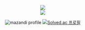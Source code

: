 <meta charset="UTF-8">

<div align="center">
<img src="https://capsule-render.vercel.app/api?type=waving&height=260&color=76ABAE&text=Dlwhdqh%20Studio&reversal=false&textBg=false&fontSize=108&fontColor=31363F&fontAlignY=44"/>

<br>
<a href="https://music.apple.com/profile/dnflotjstbwtrr_" target="_blank"><img src="https://img.shields.io/badge/AppleMusic-FA243C?style=flat&logo=applemusic&logoColor=FFFFFF"/></a>
<br>

![mazandi profile](http://mazandi.herokuapp.com/api?handle=dlwhdqh&theme=dark)
[![Solved.ac
프로필](http://mazassumnida.wtf/api/generate_badge?boj=dlwhdqh)](https://solved.ac/dlwhdqh)
</div>
